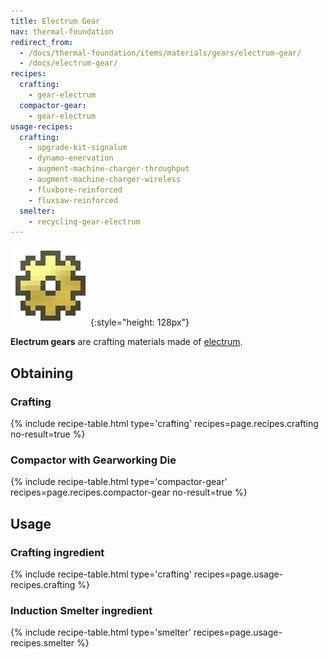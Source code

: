 ```yaml
---
title: Electrum Gear
nav: thermal-foundation
redirect_from:
  - /docs/thermal-foundation/items/materials/gears/electrum-gear/
  - /docs/electrum-gear/
recipes:
  crafting:
    - gear-electrum
  compactor-gear:
    - gear-electrum
usage-recipes:
  crafting:
    - upgrade-kit-signalum
    - dynamo-enervation
    - augment-machine-charger-throughput
    - augment-machine-charger-wireless
    - fluxbore-reinforced
    - fluxsaw-reinforced
  smelter:
    - recycling-gear-electrum
---
```


![Electrum gear](/assets/images/thermal-foundation/gear-electrum.png){:style="height: 128px"}


**Electrum gears** are crafting materials made of
[electrum](/docs/thermal-foundation/electrum-ingot/).


Obtaining
---------

### Crafting
{% include recipe-table.html type='crafting' recipes=page.recipes.crafting no-result=true %}

### Compactor with Gearworking Die
{% include recipe-table.html type='compactor-gear' recipes=page.recipes.compactor-gear no-result=true %}


Usage
-----

### Crafting ingredient
{% include recipe-table.html type='crafting' recipes=page.usage-recipes.crafting %}

### Induction Smelter ingredient
{% include recipe-table.html type='smelter' recipes=page.usage-recipes.smelter %}
